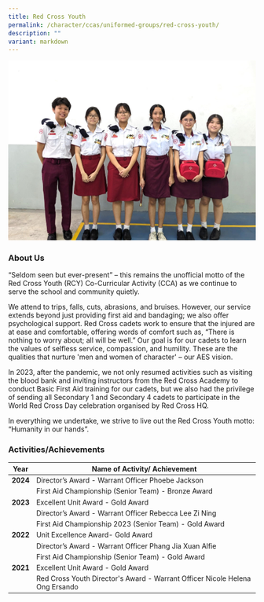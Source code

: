 ```yaml
---
title: Red Cross Youth
permalink: /character/ccas/uniformed-groups/red-cross-youth/
description: ""
variant: markdown
---
```

![RCY 2024](/images/2__RCY_CCA_Leaders.jpg)

### About Us

“Seldom seen but ever-present” – this remains the unofficial motto of the Red Cross Youth (RCY) Co-Curricular Activity (CCA) as we continue to serve the school and community quietly.

We attend to trips, falls, cuts, abrasions, and bruises. However, our service extends beyond just providing first aid and bandaging; we also offer psychological support. Red Cross cadets work to ensure that the injured are at ease and comfortable, offering words of comfort such as, “There is nothing to worry about; all will be well.” Our goal is for our cadets to learn the values of selfless service, compassion, and humility. These are the qualities that nurture 'men and women of character' – our AES vision.

In 2023, after the pandemic, we not only resumed activities such as visiting the blood bank and inviting instructors from the Red Cross Academy to conduct Basic First Aid training for our cadets, but we also had the privilege of sending all Secondary 1 and Secondary 4 cadets to participate in the World Red Cross Day celebration organised by Red Cross HQ.

In everything we undertake, we strive to live out the Red Cross Youth motto: “Humanity in our hands”.

### Activities/Achievements

  
| Year | Name of Activity/ Achievement| 
| -------- | -------- | 
| **2024**  | Director’s Award - Warrant Officer Phoebe Jackson| 
| | First Aid Championship (Senior Team) - Bronze Award| 
| **2023**    | Excellent Unit Award - Gold Award| 
|  | Director’s Award - Warrant Officer Rebecca Lee Zi Ning| 
|  | First Aid Championship 2023 (Senior Team) - Gold Award     | 
| **2022**  |  Unit Excellence Award- Gold Award| 
|   |  Director’s Award - Warrant Officer Phang Jia Xuan Alfie  | 
|  | First Aid Championship (Senior Team) - Gold Award| 
| **2021**  | Excellent Unit Award - Gold Award| 
|  | Red Cross Youth Director's Award - Warrant Officer Nicole Helena Ong Ersando     |
